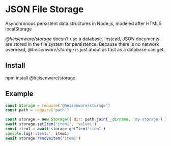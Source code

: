 # JSON File Storage

Asynchronous persistent data structures in Node.js, modeled after HTML5
localStorage

*@heisenware/storage* doesn't use a database. Instead, JSON documents are stored
in the file system for persistence. Because there is no network overhead,
*@heisenware/storage* is just about as fast as a database can get.

## Install

npm install @heisenware/storage

## Example

```javascript
const Storage = require('@heisenware/storage')
const path = require('path')

const storage = new Storage({ dir: path.join(__dirname, 'my-storage') })
await storage.setItem('item1', 'value1')
const item1 = await storage.getItem('item1')
console.log('item1:', item1)
await storage.removeItem('item1')
```
